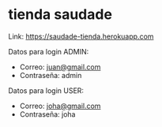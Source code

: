 # tienda saudade

Link: https://saudade-tienda.herokuapp.com

Datos para login ADMIN:
- Correo: juan@gmail.com
- Contraseña: admin

Datos para login USER:
- Correo: joha@gmail.com
- Contraseña: joha
